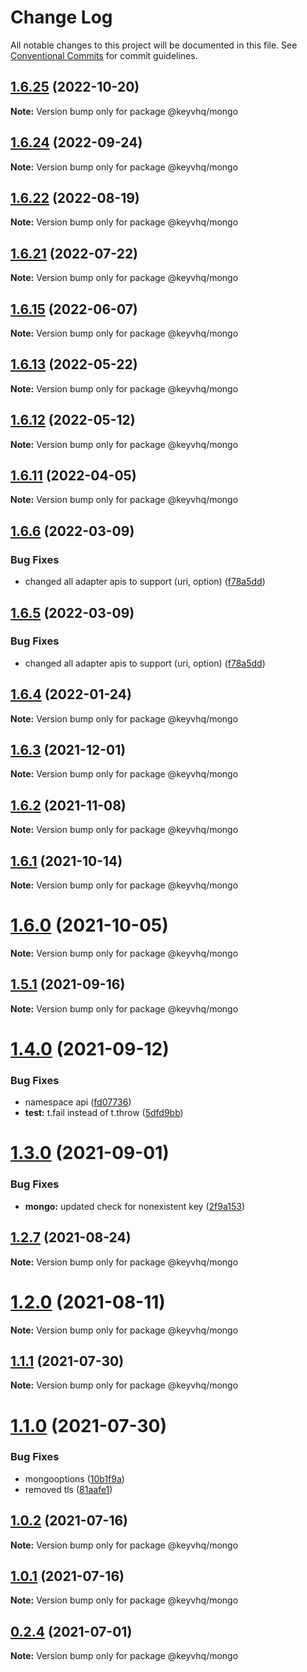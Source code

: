 # Change Log

All notable changes to this project will be documented in this file.
See [Conventional Commits](https://conventionalcommits.org) for commit guidelines.

## [1.6.25](https://github.com/microlinkhq/keyv/compare/v1.6.24...v1.6.25) (2022-10-20)

**Note:** Version bump only for package @keyvhq/mongo

## [1.6.24](https://github.com/microlinkhq/keyv/compare/v1.6.23...v1.6.24) (2022-09-24)

**Note:** Version bump only for package @keyvhq/mongo

## [1.6.22](https://github.com/microlinkhq/keyv/compare/v1.6.21...v1.6.22) (2022-08-19)

**Note:** Version bump only for package @keyvhq/mongo

## [1.6.21](https://github.com/microlinkhq/keyv/compare/v1.6.20...v1.6.21) (2022-07-22)

**Note:** Version bump only for package @keyvhq/mongo

## [1.6.15](https://github.com/microlinkhq/keyv/compare/v1.6.14...v1.6.15) (2022-06-07)

**Note:** Version bump only for package @keyvhq/mongo

## [1.6.13](https://github.com/microlinkhq/keyv/compare/v1.6.12...v1.6.13) (2022-05-22)

**Note:** Version bump only for package @keyvhq/mongo

## [1.6.12](https://github.com/microlinkhq/keyv/compare/v1.6.11...v1.6.12) (2022-05-12)

**Note:** Version bump only for package @keyvhq/mongo

## [1.6.11](https://github.com/microlinkhq/keyv/compare/v1.6.10...v1.6.11) (2022-04-05)

**Note:** Version bump only for package @keyvhq/mongo

## [1.6.6](https://github.com/microlinkhq/keyv/compare/v1.6.4...v1.6.6) (2022-03-09)

### Bug Fixes

* changed all adapter apis to support (uri, option) ([f78a5dd](https://github.com/microlinkhq/keyv/commit/f78a5dd26ebcb2661d99c61328fbd92d9c462149))

## [1.6.5](https://github.com/microlinkhq/keyv/compare/v1.6.4...v1.6.5) (2022-03-09)

### Bug Fixes

* changed all adapter apis to support (uri, option) ([f78a5dd](https://github.com/microlinkhq/keyv/commit/f78a5dd26ebcb2661d99c61328fbd92d9c462149))

## [1.6.4](https://github.com/microlinkhq/keyv/compare/v1.6.3...v1.6.4) (2022-01-24)

**Note:** Version bump only for package @keyvhq/mongo

## [1.6.3](https://github.com/microlinkhq/keyv/compare/v1.6.2...v1.6.3) (2021-12-01)

**Note:** Version bump only for package @keyvhq/mongo

## [1.6.2](https://github.com/microlinkhq/keyv/compare/v1.6.1...v1.6.2) (2021-11-08)

**Note:** Version bump only for package @keyvhq/mongo

## [1.6.1](https://github.com/microlinkhq/keyv/compare/v1.6.0...v1.6.1) (2021-10-14)

**Note:** Version bump only for package @keyvhq/mongo

# [1.6.0](https://github.com/microlinkhq/keyv/compare/v1.5.2...v1.6.0) (2021-10-05)

**Note:** Version bump only for package @keyvhq/mongo

## [1.5.1](https://github.com/microlinkhq/keyv/compare/v1.5.0...v1.5.1) (2021-09-16)

**Note:** Version bump only for package @keyvhq/mongo

# [1.4.0](https://github.com/microlinkhq/keyv/compare/v1.3.0...v1.4.0) (2021-09-12)

### Bug Fixes

* namespace api ([fd07736](https://github.com/microlinkhq/keyv/commit/fd07736aee52c9bde9a81f075faa85c39d72cc51))
* **test:** t.fail instead of t.throw ([5dfd9bb](https://github.com/microlinkhq/keyv/commit/5dfd9bbdf2b21473e9f5d9a89ac552cce5e26a69))

# [1.3.0](https://github.com/microlinkhq/keyv/compare/v1.2.7...v1.3.0) (2021-09-01)

### Bug Fixes

* **mongo:** updated check for nonexistent key ([2f9a153](https://github.com/microlinkhq/keyv/commit/2f9a153c1998e5ff2b59c1a1c92a32c58ff95368))

## [1.2.7](https://github.com/microlinkhq/keyv/compare/v1.2.6...v1.2.7) (2021-08-24)

**Note:** Version bump only for package @keyvhq/mongo

# [1.2.0](https://github.com/microlinkhq/keyv/compare/v1.1.1...v1.2.0) (2021-08-11)

**Note:** Version bump only for package @keyvhq/mongo

## [1.1.1](https://github.com/microlinkhq/keyv/compare/v1.1.0...v1.1.1) (2021-07-30)

**Note:** Version bump only for package @keyvhq/mongo

# [1.1.0](https://github.com/microlinkhq/keyv/compare/v1.0.2...v1.1.0) (2021-07-30)

### Bug Fixes

* mongooptions ([10b1f9a](https://github.com/microlinkhq/keyv/commit/10b1f9ac01c7fc2bbc0830c5dcdfe80a320a845d))
* removed tls ([81aafe1](https://github.com/microlinkhq/keyv/commit/81aafe192e9612bb496f41053bf4520140e6776a))

## [1.0.2](https://github.com/microlinkhq/keyv/compare/v1.0.1...v1.0.2) (2021-07-16)

**Note:** Version bump only for package @keyvhq/mongo

## [1.0.1](https://github.com/microlinkhq/keyv/compare/v1.0.0...v1.0.1) (2021-07-16)

**Note:** Version bump only for package @keyvhq/mongo

## [0.2.4](https://github.com/microlinkhq/keyv/compare/v0.2.0...v0.2.4) (2021-07-01)

**Note:** Version bump only for package @keyvhq/mongo
